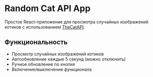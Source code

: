# Random Cat API App

Простое React-приложение для просмотра случайных изображений котиков с использованием [TheCatAPI](https://thecatapi.com/).

## Функциональность

- Просмотр случайных изображений котиков
- Автообновление каждые 5 секунд (можно отключить)
- Ручное обновление по кнопке
- Включение/выключение функционала
